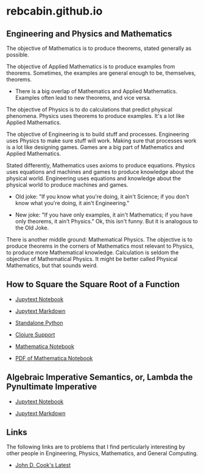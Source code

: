 # rebcabin.github.io

## Engineering and Physics and Mathematics

The objective of Mathematics is to produce theorems, stated generally as possible. 

The objective of Applied Mathematics is to produce examples from theorems. Sometimes, the examples are general enough to be, themselves, theorems.

- There is a big overlap of Mathematics and Applied Mathematics. Examples often lead to new theorems, and vice versa.

The objective of Physics is to do calculations that predict physical phenomena. Physics uses theorems to produce examples. It's a lot like Applied Mathematics. 

The objective of Engineering is to build stuff and processes. Engineering uses Physics to make sure stuff will work. Making sure that processes work is a lot like designing games. Games are a big part of Mathematics and Applied Mathematics.

Stated differently, Mathematics uses axioms to produce equations. Physics uses equations and machines and games to produce knowledge about the physical world. Engineering uses equations and knowledge about the physical world to produce machines and games. 

- Old joke: "If you know what you're doing, it ain't Science; if you don't know what you're doing, it ain't Engineering."

- New joke: "If you have only examples, it ain't Mathematics; if you have only theorems, it ain't Physics." Ok, this isn't funny. But it is analogous to the Old Joke.

There is another middle ground: Mathematical Physics. The objective is to produce theorems in the corners of Mathematics most relevant to Physics, to produce more Mathematical knowledge. Calculation is seldom the objective of Mathematical Physics. It might be better called Physical Mathematics, but that sounds weird.

## How to Square the Square Root of a Function

- [Jupytext Notebook](https://github.com/rebcabin/rebcabin.github.io/blob/main/PythonYCombinators.ipynb)

- [Jupytext Markdown](https://github.com/rebcabin/rebcabin.github.io/blob/main/PythonYCombinators.md)

- [Standalone Python](https://github.com/rebcabin/rebcabin.github.io/blob/main/main.py)

- [Clojure Support](https://github.com/rebcabin/rebcabin.github.io/blob/main/curried-python)

- [Mathematica Notebook](https://github.com/rebcabin/rebcabin.github.io/blob/main/YCombinator005.nb)

- [PDF of Mathematica Notebook](https://github.com/rebcabin/rebcabin.github.io/blob/main/YCombinator005.pdf)

## Algebraic Imperative Semantics, or, Lambda the Pynultimate Imperative

- [Jupytext Notebook](https://github.com/rebcabin/rebcabin.github.io/blob/main/AlgImperSem009.ipynb)

- [Jupytext Markdown](https://github.com/rebcabin/rebcabin.github.io/blob/main/AlgImperSem009.md)

## Links

The following links are to problems that I find perticularly interesting by other people in Engineering, Physics, Mathematics, and General Computing.

- [John D. Cook's Latest](https://www.johndcook.com/blog/expert-hipaa-deidentification/)
